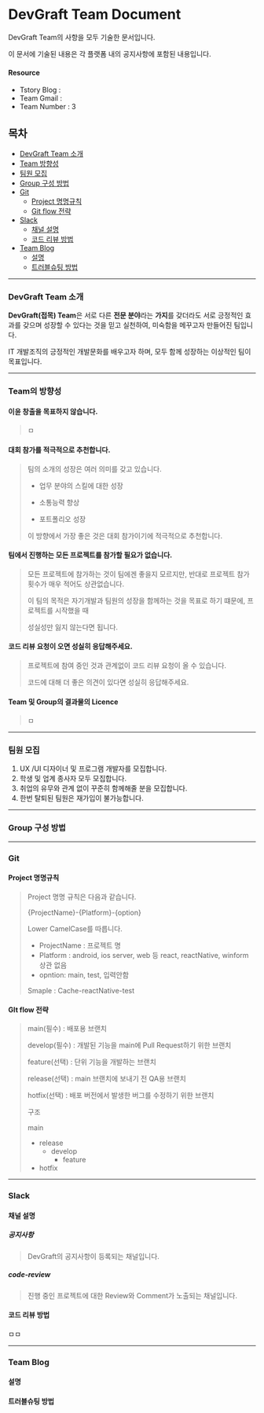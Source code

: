 # DevGraft Team Document

DevGraft Team의 사항을 모두 기술한 문서입니다.

이 문서에 기술된 내용은 각 플랫폼 내의 공지사항에 포함된 내용입니다.



#### Resource

- Tstory Blog : 
- Team Gmail : 
- Team Number : 3



## 목차

- [DevGraft Team 소개](#DevGraft-Team-소개)
- [Team 방향성](#Team의-방향성)
- [팀원 모집](#팀원-모집)
- [Group 구성 방법](#Group-구성-방법)
- [Git](#Git)
  - [Project 명명규칙](#Project-명명규칙)
  - [Git flow 전략](#Git-flow-전략)
- [Slack](#Slack)
  - [채널 설명](#채널-설명)
  - [코드 리뷰 방법](#코드-리뷰-방법)
- [Team Blog](#Team-Blog)
  - [설명](#설명)
  - [트러블슈팅 방법](#트러블슈팅-방법)



---

### DevGraft Team 소개

**DevGraft(접목) Team**은 서로 다른 **전문 분야**라는 **가지**를 갖더라도 서로 긍정적인 효과를 갖으며 성장할 수 있다는 것을 믿고 실천하여, 미숙함을 메꾸고자  만들어진 팀입니다.

IT 개발조직의 긍정적인 개발문화를 배우고자 하며, 모두 함께 성장하는 이상적인 팀이 목표입니다.

---

### Team의 방향성

#### 이윤 창출을 목표하지 않습니다.

> ㅁ



#### 대회 참가를 적극적으로 추천합니다.

> 팀의 소개의 성장은 여러 의미를 갖고 있습니다.
>
> - 업무 분야의 스킬에 대한 성장
>
> - 소통능력 향상
> - 포트폴리오 성장
>
> 이 방향에서 가장 좋은 것은 대회 참가이기에 적극적으로 추천합니다.



#### 팀에서 진행하는 모든 프로젝트를 참가할 필요가 없습니다.

> 모든 프로젝트에 참가하는 것이 팀에겐 좋을지 모르지만, 반대로 프로젝트 참가 횟수가 매우 적어도 상관없습니다.
>
> 이 팀의 목적은 자기개발과 팀원의 성장을 함께하는 것을 목표로 하기 떄문에, 프로젝트를 시작했을 때
>
> 성실성만 잃지 않는다면 됩니다.



#### 코드 리뷰 요청이 오면 성실히 응답해주세요.

>프로젝트에 참여 중인 것과 관계없이 코드 리뷰 요청이 올 수 있습니다.
>
>코드에 대해 더 좋은 의견이 있다면 성실히 응답해주세요.



#### Team 및 Group의 결과물의 Licence

> ㅁ

---

### 팀원 모집

1. UX /UI 디자이너 및 프로그램 개발자를 모집합니다.
2. 학생 및 업계 종사자 모두 모집합니다.
3. 취업의 유무와 관계 없이 꾸준히 함께해줄 분을 모집합니다.
4. 한번 탈퇴된 팀원은 재가입이 불가능합니다.

---

### Group 구성 방법

---

### Git

#### Project 명명규칙

> Project 명명 규칙은 다음과 같습니다.
>
> {ProjectName}-{Platform}-{option}
>
> Lower CamelCase를 따릅니다.
>
> - ProjectName : 프로젝트 명
> - Platform : android, ios server, web 등 react, reactNative, winform 상관 없음
> - opntion: main, test, 입력안함
>
> Smaple : Cache-reactNative-test



#### GIt flow 전략

> main(필수) : 배포용 브랜치
>
> develop(필수) : 개발된 기능을 main에 Pull Request하기 위한 브랜치
>
> feature(선택) : 단위 기능을 개발하는 브랜치
>
> release(선택) : main 브랜치에 보내기 전 QA용 브랜치
>
> hotfix(선택) : 배포 버전에서 발생한 버그를 수정하기 위한 브랜치
>
> 
>
> 구조
>
> main
>
> - release
>   - develop
>     - feature
> - hotfix

---

### Slack

#### 채널 설명

##### 공지사항

> DevGraft의 공지사항이 등록되는 채널입니다.

##### code-review

> 진행 중인 프로젝트에 대한 Review와 Comment가 노출되는 채널입니다.



#### 코드 리뷰 방법

ㅁㅁ

---

### Team Blog

#### 설명

#### 트러블슈팅 방법

